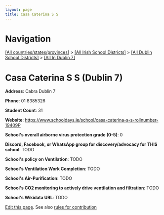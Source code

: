 ```yaml
---
layout: page
title: Casa Caterina S S
---
```

# Navigation

[[All countries/states/provinces]](../../../..) > [[All Irish School Districts]](../../..) > [[All Dublin School Districts]](../..) > [[All In Dublin 7]](..)

# Casa Caterina S S (Dublin 7)

**Address**: Cabra Dublin 7

**Phone**: 01 8385326

**Student Count**: 31

**Website**: <https://www.schooldays.ie/school/casa-caterina-s-s-rollnumber-19409P>

**School's overall airborne virus protection grade (0-5)**: 0

**Discord, Facebook, or WhatsApp group for discovery/advocacy for THIS school**: TODO

**School's policy on Ventilation**: TODO

**School's Ventilation Work Completion**: TODO

**School's Air-Purification**: TODO

**School's CO2 monitoring to actively drive ventilation and filtration**: TODO

**School's Wikidata URL**: TODO


[Edit this page](https://github.com/ventilate-schools/Ireland/edit/main/./Dublin_7/Casa_Caterina_S_S.md). See also [rules for contribution](../../../contribution-rules/)